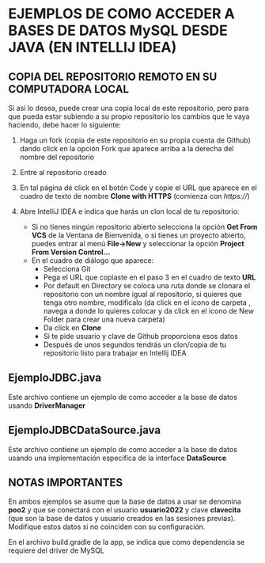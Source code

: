 # EJEMPLOS DE COMO ACCEDER A BASES DE DATOS MySQL DESDE JAVA (EN INTELLIJ IDEA)

## COPIA DEL REPOSITORIO REMOTO EN SU COMPUTADORA LOCAL


Si así lo desea, puede crear una copia local de este repositorio, pero para que pueda estar subiendo a su propio repositorio los cambios que le vaya haciendo, debe hacer lo siguiente:
1. Haga un fork (copia de este repositorio en su propia cuenta de Github) dando click en la opción Fork que aparece arriba a la derecha del nombre del repositorio

2. Entre al repositorio creado

3. En tal página dé click en el botón Code y copie el URL que aparece en el cuadro de texto de nombre **Clone with HTTPS** (comienza con *https://*)

4. Abre IntelliJ IDEA e indica que harás un clon local de tu repositorio:
   - Si no tienes ningún repositorio abierto selecciona la opción **Get From VCS** de la Ventana de Bienvenida, o si tienes un proyecto abierto, puedes entrar al menú **File->New**  y seleccionar la opción **Project From Version Control...**
   - En el cuadro de diálogo que aparece:
     - Selecciona Git
     - Pega el URL que copiaste en el paso 3 en el cuadro de texto **URL**
     - Por default en Directory se coloca una ruta donde se clonara el repositorio con un nombre igual al repositorio, si quieres que tenga otro nombre, modificalo (da click en el icono de carpeta , navega a donde lo quieres colocar y da click en el icono de New Folder para crear una nueva carpeta)
     - Da click en **Clone**
     - Si te pide usuario y clave de Github proporciona esos datos
     - Después de unos segundos tendrás un clon/copia de tu repositorio listo para trabajar en Intellij IDEA

## EjemploJDBC.java

Este archivo contiene un ejemplo de como acceder a la base de datos usando **DriverManager**


## EjemploJDBCDataSource.java

Este archivo contiene un ejemplo de como acceder a la base de datos usando una implementación específica de la interface **DataSource**

## NOTAS IMPORTANTES

En ambos ejemplos se asume que la base de datos a usar se denomina **poo2** y que se conectará con el usuario **usuario2022** y clave **clavecita** (que son la base de datos y usuario creados en las sesiones previas). Modifique estos datos si no coinciden con su configuración.

En el archivo build.gradle de la app, se indica que como dependencia se requiere del driver de MySQL